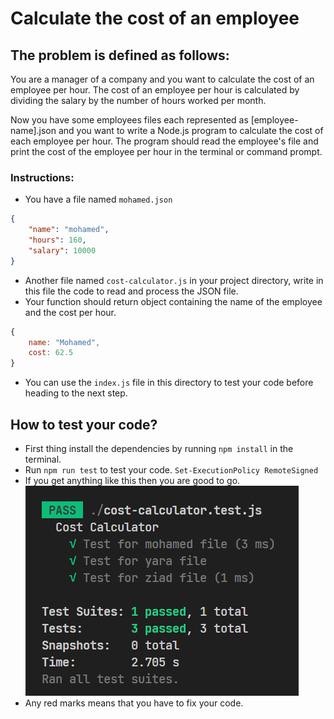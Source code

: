 # Calculate the cost of an employee

## The problem is defined as follows:

You are a manager of a company and you want to calculate the cost of an employee per hour. The cost of an employee per hour is calculated by dividing the salary by the number of hours worked per month.

Now you have some employees files each represented as [employee-name].json and you want to write a Node.js program to calculate the cost of each employee per hour. The program should read the employee's file and print the cost of the employee per hour in the terminal or command prompt.

### Instructions:

-   You have a file named `mohamed.json`

```json
{
	"name": "mohamed",
	"hours": 160,
	"salary": 10000
}
```

-   Another file named `cost-calculator.js` in your project directory, write in this file the code to read and process the JSON file.
-   Your function should return object containing the name of the employee and the cost per hour.

```js
{
    name: "Mohamed",
    cost: 62.5
}
```

-   You can use the `index.js` file in this directory to test your code before heading to the next step.

## How to test your code?

-   First thing install the dependencies by running `npm install` in the terminal.
-   Run `npm run test` to test your code. `Set-ExecutionPolicy RemoteSigned`
-   If you get anything like this then you are good to go. <br> ![successful running of tests](test-pass.png)
-   Any red marks means that you have to fix your code.
